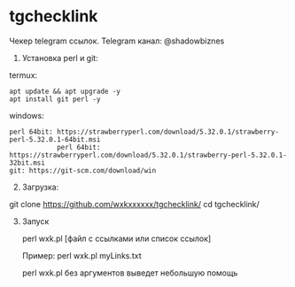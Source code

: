# tgchecklink

Чекер telegram ссылок.
Telegram канал: @shadowbiznes

1. Установка perl и git:

  termux:

    apt update && apt upgrade -y
    apt install git perl -y

  windows:

    perl 64bit: https://strawberryperl.com/download/5.32.0.1/strawberry-perl-5.32.0.1-64bit.msi
                perl 64bit: https://strawberryperl.com/download/5.32.0.1/strawberry-perl-5.32.0.1-32bit.msi
    git: https://git-scm.com/download/win

2. Загрузка:

  git clone https://github.com/wxkxxxxxx/tgchecklink/
  cd tgchecklink/

3. Запуск

    perl wxk.pl [файл с ссылками или список ссылок]
    
    Пример: perl wxk.pl myLinks.txt

    perl wxk.pl без аргументов выведет небольшую помощь
